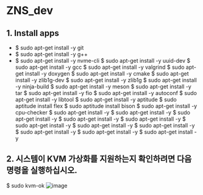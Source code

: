 # ZNS_dev

## 1. Install apps
* $ sudo apt-get install -y git
* $ sudo apt-get install -y g++
* $ sudo apt-get install -y nvme-cli
$ sudo apt-get install -y uuid-dev
$ sudo apt-get install -y gcc
$ sudo apt-get install -y valgrind
$ sudo apt-get install -y doxygen
$ sudo apt-get install -y cmake
$ sudo apt-get install -y zlib1g-dev
$ sudo apt-get install -y zlib1g
$ sudo apt-get install -y ninja-build
$ sudo apt-get install -y meson
$ sudo apt-get install -y tar
$ sudo apt-get install -y fio
$ sudo apt-get install -y autoconf
$ sudo apt-get install -y libtool
$ sudo apt-get install -y aptitude
$ sudo aptitude install flex
$ sudo aptitude install bison
$ sudo apt-get install -y cpu-checker
$ sudo apt-get install -y 
$ sudo apt-get install -y 
$ sudo apt-get install -y 
$ sudo apt-get install -y 
$ sudo apt-get install -y 
$ sudo apt-get install -y 
$ sudo apt-get install -y 
$ sudo apt-get install -y 
$ sudo apt-get install -y 
$ sudo apt-get install -y 
$ sudo apt-get install -y 

## 2. 시스템이 KVM 가상화를 지원하는지 확인하려면 다음 명령을 실행하십시오.
$ sudo kvm-ok
![image](https://user-images.githubusercontent.com/45022422/162895441-66f741ea-7b19-40c0-8f80-30b7a1c6d43c.png)


